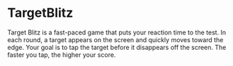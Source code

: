 # TargetBlitz
Target Blitz is a fast-paced game that puts your reaction time to the test. In each round, a target appears on the screen and quickly moves toward the edge. Your goal is to tap the target before it disappears off the screen. The faster you tap, the higher your score.
